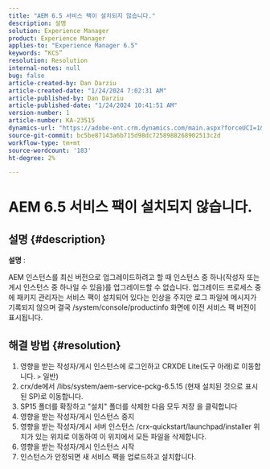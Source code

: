 ```yaml
---
title: "AEM 6.5 서비스 팩이 설치되지 않습니다."
description: 설명
solution: Experience Manager
product: Experience Manager
applies-to: "Experience Manager 6.5"
keywords: “KCS”
resolution: Resolution
internal-notes: null
bug: false
article-created-by: Dan Darziu
article-created-date: "1/24/2024 7:02:31 AM"
article-published-by: Dan Darziu
article-published-date: "1/24/2024 10:41:51 AM"
version-number: 1
article-number: KA-23515
dynamics-url: "https://adobe-ent.crm.dynamics.com/main.aspx?forceUCI=1&pagetype=entityrecord&etn=knowledgearticle&id=fad1c285-86ba-ee11-a569-6045bd006c82"
source-git-commit: bc5be87143a6b715d98dc7258988268902513c2d
workflow-type: tm+mt
source-wordcount: '183'
ht-degree: 2%

---
```


# AEM 6.5 서비스 팩이 설치되지 않습니다.

## 설명 {#description}


<b>설명</b> :

AEM 인스턴스를 최신 버전으로 업그레이드하려고 할 때 인스턴스 중 하나(작성자 또는 게시 인스턴스 중 하나일 수 있음)를 업그레이드할 수 없습니다.
업그레이드 프로세스 중에 패키지 관리자는 서비스 팩이 설치되어 있다는 인상을 주지만 로그 파일에 메시지가 기록되지 않으며 결국 /system/console/productinfo 화면에 이전 서비스 팩 버전이 표시됩니다.


## 해결 방법 {#resolution}


1. 영향을 받는 작성자/게시 인스턴스에 로그인하고 CRXDE Lite(도구 아래)로 이동합니다. `>`  일반)
2. crx/de에서 /libs/system/aem-service-pckg-6.5.15 (현재 설치된 것으로 표시된 SP)로 이동합니다.
3. SP15 폴더를 확장하고 &quot;설치&quot; 폴더를 삭제한 다음 모두 저장 을 클릭합니다
4. 영향을 받는 작성자/게시 인스턴스 중지
5. 영향을 받는 작성자/게시 서버 인스턴스 /crx-quickstart/launchpad/installer 위치가 있는 위치로 이동하여 이 위치에서 모든 파일을 삭제합니다.
6. 영향을 받는 작성자/게시 인스턴스 시작
7. 인스턴스가 안정되면 새 서비스 팩을 업로드하고 설치합니다.

